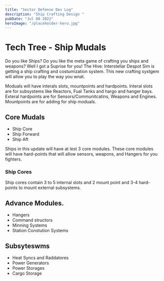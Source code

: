 ```yaml
---
title: "Sector Defense Dev Log"
description: "Ship Crafting Design "
pubDate: "Jul 08 2022"
heroImage: "/placeholder-hero.jpg"
---
```



# Tech Tree - Ship Mudals

Do you like Ships? Do you like the meta game of crafting you ships and weapons?
Well I got a Suprise for you! The Hive: Interstellar Despot Sim is getting a ship crafting and 
costumization system. This new crafting systgem will allow you to play the way you wnat.

Moduals will have interals slots, mountpoints and hardpoints. Interal slots are for subsystems like
Reactors, Fual Tanks and hargo and hanger bays. Exteral hardpoints are for Sensors/Communitcatins,
Weapons and Engines. Mountpoints are for adding for ship moduals.

## Core Mudals

- Ship Core
- Ship Forward
- Ship Aft

Ships in this update will have at lest 3 core modules.
These core modules will have hard-points that will allow sensors, weapons, and
Hangers for you fighters.

### Ship Cores
Ship cores contain 3 to 5 internal slots and 2 mount point and 3-4 hard-points to mount external subsystems.

## Advance Modules.

- Hangers
- Command structors
- Minning Systems
- Station Constution Systems

## Subsyteswms

- Heat Syncs and Raddatores
- Power Generators
- Power Storages
- Cargo Storage

